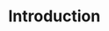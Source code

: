 # Introduction

<link rel="stylesheet" href="https://unpkg.com/gitalk/dist/gitalk.css">
<script src="https://unpkg.com/gitalk/dist/gitalk.min.js"></script>
<div id="gitalk-container"></div>
<script>
    const gitalk = new Gitalk({
    clientID: '8467726bf36fa0a756e5',
    clientSecret: '796e869f94f37108da19078471a255b570cfdd91',
    repo: 'https://github.com/takeToDreamLand/demotalk.io.git',
    owner: 'takeToDreamLand',
    admin: ['takeToDreamLand'],
    id: location.pathname,      // Ensure uniqueness and length less than 50
    distractionFreeMode: false  // Facebook-like distraction free mode
    })
    gitalk.render('gitalk-container')
</script>
